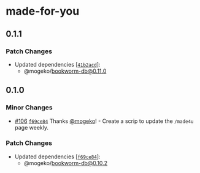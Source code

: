 # made-for-you

## 0.1.1

### Patch Changes

- Updated dependencies [[`41b2acd`](https://github.com/mogeko/bookworm/commit/41b2acd7a852406181e8e972312ac0a43750f0dc)]:
  - @mogeko/bookworm-db@0.11.0

## 0.1.0

### Minor Changes

- [#106](https://github.com/mogeko/bookworm/pull/106) [`f69ce84`](https://github.com/mogeko/bookworm/commit/f69ce844df385a5019e2d91bb94963bdcd9f617d) Thanks [@mogeko](https://github.com/mogeko)! - Create a scrip to update the `/made4u` page weekly.

### Patch Changes

- Updated dependencies [[`f69ce84`](https://github.com/mogeko/bookworm/commit/f69ce844df385a5019e2d91bb94963bdcd9f617d)]:
  - @mogeko/bookworm-db@0.10.2
